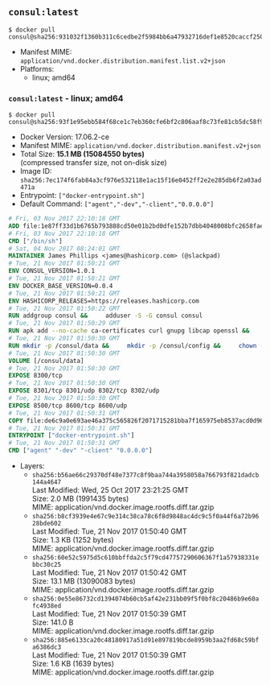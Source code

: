 ## `consul:latest`

```console
$ docker pull consul@sha256:931032f1360b311c6cedbe2f5984bb6a47932716def1e8520caccf2504b5ec45
```

-	Manifest MIME: `application/vnd.docker.distribution.manifest.list.v2+json`
-	Platforms:
	-	linux; amd64

### `consul:latest` - linux; amd64

```console
$ docker pull consul@sha256:93f1e95ebb584f68ce1c7eb360cfe6bf2c806aaf8c73fe81cb5dc58f9ea96d60
```

-	Docker Version: 17.06.2-ce
-	Manifest MIME: `application/vnd.docker.distribution.manifest.v2+json`
-	Total Size: **15.1 MB (15084550 bytes)**  
	(compressed transfer size, not on-disk size)
-	Image ID: `sha256:7ec174f6fab84a3cf976e532118e1ac15f16e0452ff2e2e285db6f2a03ad471a`
-	Entrypoint: `["docker-entrypoint.sh"]`
-	Default Command: `["agent","-dev","-client","0.0.0.0"]`

```dockerfile
# Fri, 03 Nov 2017 22:10:18 GMT
ADD file:1e87ff33d1b6765b793888cd50e01b2bd0dfe152b7dbb4048008bfc2658faea7 in / 
# Fri, 03 Nov 2017 22:10:18 GMT
CMD ["/bin/sh"]
# Sat, 04 Nov 2017 08:24:01 GMT
MAINTAINER James Phillips <james@hashicorp.com> (@slackpad)
# Tue, 21 Nov 2017 01:50:21 GMT
ENV CONSUL_VERSION=1.0.1
# Tue, 21 Nov 2017 01:50:21 GMT
ENV DOCKER_BASE_VERSION=0.0.4
# Tue, 21 Nov 2017 01:50:21 GMT
ENV HASHICORP_RELEASES=https://releases.hashicorp.com
# Tue, 21 Nov 2017 01:50:22 GMT
RUN addgroup consul &&     adduser -S -G consul consul
# Tue, 21 Nov 2017 01:50:29 GMT
RUN apk add --no-cache ca-certificates curl gnupg libcap openssl &&     gpg --keyserver pgp.mit.edu --recv-keys 91A6E7F85D05C65630BEF18951852D87348FFC4C &&     mkdir -p /tmp/build &&     cd /tmp/build &&     wget ${HASHICORP_RELEASES}/docker-base/${DOCKER_BASE_VERSION}/docker-base_${DOCKER_BASE_VERSION}_linux_amd64.zip &&     wget ${HASHICORP_RELEASES}/docker-base/${DOCKER_BASE_VERSION}/docker-base_${DOCKER_BASE_VERSION}_SHA256SUMS &&     wget ${HASHICORP_RELEASES}/docker-base/${DOCKER_BASE_VERSION}/docker-base_${DOCKER_BASE_VERSION}_SHA256SUMS.sig &&     gpg --batch --verify docker-base_${DOCKER_BASE_VERSION}_SHA256SUMS.sig docker-base_${DOCKER_BASE_VERSION}_SHA256SUMS &&     grep ${DOCKER_BASE_VERSION}_linux_amd64.zip docker-base_${DOCKER_BASE_VERSION}_SHA256SUMS | sha256sum -c &&     unzip docker-base_${DOCKER_BASE_VERSION}_linux_amd64.zip &&     cp bin/gosu bin/dumb-init /bin &&     wget ${HASHICORP_RELEASES}/consul/${CONSUL_VERSION}/consul_${CONSUL_VERSION}_linux_amd64.zip &&     wget ${HASHICORP_RELEASES}/consul/${CONSUL_VERSION}/consul_${CONSUL_VERSION}_SHA256SUMS &&     wget ${HASHICORP_RELEASES}/consul/${CONSUL_VERSION}/consul_${CONSUL_VERSION}_SHA256SUMS.sig &&     gpg --batch --verify consul_${CONSUL_VERSION}_SHA256SUMS.sig consul_${CONSUL_VERSION}_SHA256SUMS &&     grep consul_${CONSUL_VERSION}_linux_amd64.zip consul_${CONSUL_VERSION}_SHA256SUMS | sha256sum -c &&     unzip -d /bin consul_${CONSUL_VERSION}_linux_amd64.zip &&     cd /tmp &&     rm -rf /tmp/build &&     apk del gnupg openssl &&     rm -rf /root/.gnupg
# Tue, 21 Nov 2017 01:50:30 GMT
RUN mkdir -p /consul/data &&     mkdir -p /consul/config &&     chown -R consul:consul /consul
# Tue, 21 Nov 2017 01:50:30 GMT
VOLUME [/consul/data]
# Tue, 21 Nov 2017 01:50:30 GMT
EXPOSE 8300/tcp
# Tue, 21 Nov 2017 01:50:30 GMT
EXPOSE 8301/tcp 8301/udp 8302/tcp 8302/udp
# Tue, 21 Nov 2017 01:50:30 GMT
EXPOSE 8500/tcp 8600/tcp 8600/udp
# Tue, 21 Nov 2017 01:50:31 GMT
COPY file:de6c9a0e693ae46a375c565826f2071715281bba7f165975eb8537acd0d96ff4 in /usr/local/bin/docker-entrypoint.sh 
# Tue, 21 Nov 2017 01:50:31 GMT
ENTRYPOINT ["docker-entrypoint.sh"]
# Tue, 21 Nov 2017 01:50:31 GMT
CMD ["agent" "-dev" "-client" "0.0.0.0"]
```

-	Layers:
	-	`sha256:b56ae66c29370df48e7377c8f9baa744a3958058a766793f821dadcb144a4647`  
		Last Modified: Wed, 25 Oct 2017 23:21:25 GMT  
		Size: 2.0 MB (1991435 bytes)  
		MIME: application/vnd.docker.image.rootfs.diff.tar.gzip
	-	`sha256:b8cf3939e4e67c9e314c38ca78c6f8d9848ac4dc9c5f0a44f6a72b9628bde602`  
		Last Modified: Tue, 21 Nov 2017 01:50:40 GMT  
		Size: 1.3 KB (1252 bytes)  
		MIME: application/vnd.docker.image.rootfs.diff.tar.gzip
	-	`sha256:60e52c5975d5c610bbffda2c5f79cd47757290606367f1a57938331ebbc30c25`  
		Last Modified: Tue, 21 Nov 2017 01:50:42 GMT  
		Size: 13.1 MB (13090083 bytes)  
		MIME: application/vnd.docker.image.rootfs.diff.tar.gzip
	-	`sha256:0e55e86732cd1394074b60cb5af42e231bb09f5f0bf8c20486b9e60afc4938ed`  
		Last Modified: Tue, 21 Nov 2017 01:50:39 GMT  
		Size: 141.0 B  
		MIME: application/vnd.docker.image.rootfs.diff.tar.gzip
	-	`sha256:885e6133ca20c48180917a51d91e897819bcde8959b3aa2fd68c59bfa6386dc3`  
		Last Modified: Tue, 21 Nov 2017 01:50:39 GMT  
		Size: 1.6 KB (1639 bytes)  
		MIME: application/vnd.docker.image.rootfs.diff.tar.gzip
